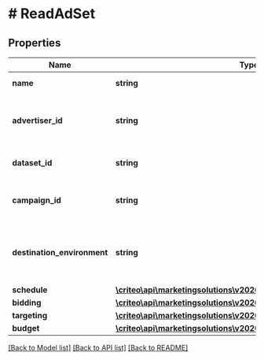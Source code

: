 # # ReadAdSet

## Properties

Name | Type | Description | Notes
------------ | ------------- | ------------- | -------------
**name** | **string** | Name of the ad set | [optional]
**advertiser_id** | **string** | Advertiser id of the campaign this ad set belongs to | [optional]
**dataset_id** | **string** | Dataset id of this ad set | [optional]
**campaign_id** | **string** | Campaign id this ad set belongs to | [optional]
**destination_environment** | **string** | The environment that an ad click will lead a user to | [optional]
**schedule** | [**\criteo\api\marketingsolutions\v2020_10\Model\ReadAdSetSchedule**](ReadAdSetSchedule.md) |  | [optional]
**bidding** | [**\criteo\api\marketingsolutions\v2020_10\Model\ReadAdSetBidding**](ReadAdSetBidding.md) |  | [optional]
**targeting** | [**\criteo\api\marketingsolutions\v2020_10\Model\AdSetTargeting**](AdSetTargeting.md) |  | [optional]
**budget** | [**\criteo\api\marketingsolutions\v2020_10\Model\ReadAdSetBudget**](ReadAdSetBudget.md) |  | [optional]

[[Back to Model list]](../../README.md#models) [[Back to API list]](../../README.md#endpoints) [[Back to README]](../../README.md)
